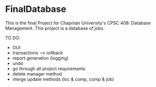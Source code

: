 # FinalDatabase

This is the final Project for Chapman University's CPSC 408: Database Management. 
This project is a database of jobs.

TO DO:
- GUI
- transactions --> rollback
- report generation (logging)
- undo
- go through all project requirements 
- delete manager method
- merge update methods (loc & comp, comp & job)
